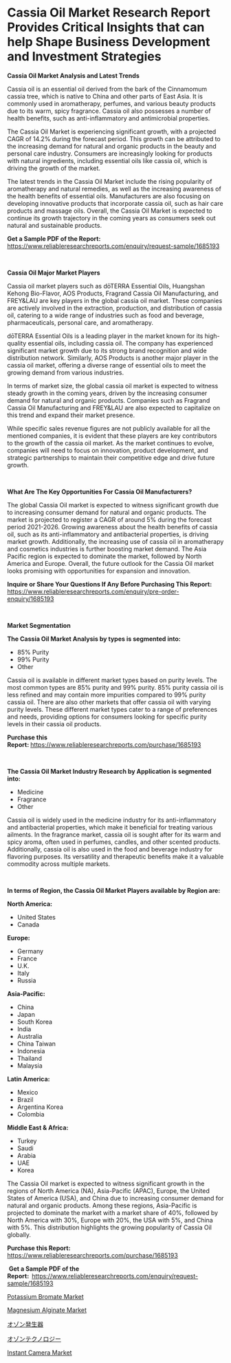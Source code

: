 <p><h1>Cassia Oil Market Research Report Provides Critical Insights that can help Shape Business Development and Investment Strategies</h1></p><p><strong>Cassia Oil Market Analysis and Latest Trends</strong></p>
<p><p>Cassia oil is an essential oil derived from the bark of the Cinnamomum cassia tree, which is native to China and other parts of East Asia. It is commonly used in aromatherapy, perfumes, and various beauty products due to its warm, spicy fragrance. Cassia oil also possesses a number of health benefits, such as anti-inflammatory and antimicrobial properties.</p><p>The Cassia Oil Market is experiencing significant growth, with a projected CAGR of 14.2% during the forecast period. This growth can be attributed to the increasing demand for natural and organic products in the beauty and personal care industry. Consumers are increasingly looking for products with natural ingredients, including essential oils like cassia oil, which is driving the growth of the market.</p><p>The latest trends in the Cassia Oil Market include the rising popularity of aromatherapy and natural remedies, as well as the increasing awareness of the health benefits of essential oils. Manufacturers are also focusing on developing innovative products that incorporate cassia oil, such as hair care products and massage oils. Overall, the Cassia Oil Market is expected to continue its growth trajectory in the coming years as consumers seek out natural and sustainable products.</p></p>
<p><strong>Get a Sample PDF of the Report:&nbsp;</strong> <a href="https://www.reliableresearchreports.com/enquiry/request-sample/1685193">https://www.reliableresearchreports.com/enquiry/request-sample/1685193</a></p>
<p>&nbsp;</p>
<p><strong>Cassia Oil Major Market Players</strong></p>
<p><p>Cassia oil market players such as dōTERRA Essential Oils, Huangshan Kehong Bio-Flavor, AOS Products, Fragrand Cassia Oil Manufacturing, and FREY&LAU are key players in the global cassia oil market. These companies are actively involved in the extraction, production, and distribution of cassia oil, catering to a wide range of industries such as food and beverage, pharmaceuticals, personal care, and aromatherapy.</p><p>dōTERRA Essential Oils is a leading player in the market known for its high-quality essential oils, including cassia oil. The company has experienced significant market growth due to its strong brand recognition and wide distribution network. Similarly, AOS Products is another major player in the cassia oil market, offering a diverse range of essential oils to meet the growing demand from various industries.</p><p>In terms of market size, the global cassia oil market is expected to witness steady growth in the coming years, driven by the increasing consumer demand for natural and organic products. Companies such as Fragrand Cassia Oil Manufacturing and FREY&LAU are also expected to capitalize on this trend and expand their market presence.</p><p>While specific sales revenue figures are not publicly available for all the mentioned companies, it is evident that these players are key contributors to the growth of the cassia oil market. As the market continues to evolve, companies will need to focus on innovation, product development, and strategic partnerships to maintain their competitive edge and drive future growth.</p></p>
<p>&nbsp;</p>
<p><strong>What Are The Key Opportunities For Cassia Oil Manufacturers?</strong></p>
<p><p>The global Cassia Oil market is expected to witness significant growth due to increasing consumer demand for natural and organic products. The market is projected to register a CAGR of around 5% during the forecast period 2021-2026. Growing awareness about the health benefits of cassia oil, such as its anti-inflammatory and antibacterial properties, is driving market growth. Additionally, the increasing use of cassia oil in aromatherapy and cosmetics industries is further boosting market demand. The Asia Pacific region is expected to dominate the market, followed by North America and Europe. Overall, the future outlook for the Cassia Oil market looks promising with opportunities for expansion and innovation.</p></p>
<p><strong>Inquire or Share Your Questions If Any Before Purchasing This Report:</strong> <a href="https://www.reliableresearchreports.com/enquiry/pre-order-enquiry/1685193">https://www.reliableresearchreports.com/enquiry/pre-order-enquiry/1685193</a></p>
<p>&nbsp;</p>
<p><strong>Market Segmentation</strong></p>
<p><strong>The Cassia Oil Market Analysis by types is segmented into:</strong></p>
<p><ul><li>85% Purity</li><li>99% Purity</li><li>Other</li></ul></p>
<p><p>Cassia oil is available in different market types based on purity levels. The most common types are 85% purity and 99% purity. 85% purity cassia oil is less refined and may contain more impurities compared to 99% purity cassia oil. There are also other markets that offer cassia oil with varying purity levels. These different market types cater to a range of preferences and needs, providing options for consumers looking for specific purity levels in their cassia oil products.</p></p>
<p><strong>Purchase this Report:&nbsp;</strong><a href="https://www.reliableresearchreports.com/purchase/1685193">https://www.reliableresearchreports.com/purchase/1685193</a></p>
<p>&nbsp;</p>
<p><strong>The Cassia Oil Market Industry Research by Application is segmented into:</strong></p>
<p><ul><li>Medicine</li><li>Fragrance</li><li>Other</li></ul></p>
<p><p>Cassia oil is widely used in the medicine industry for its anti-inflammatory and antibacterial properties, which make it beneficial for treating various ailments. In the fragrance market, cassia oil is sought after for its warm and spicy aroma, often used in perfumes, candles, and other scented products. Additionally, cassia oil is also used in the food and beverage industry for flavoring purposes. Its versatility and therapeutic benefits make it a valuable commodity across multiple markets.</p></p>
<p>&nbsp;</p>
<p><strong>In terms of Region, the Cassia Oil Market Players available by Region are:</strong></p>
<p>
    <p> <strong> North America: </strong>
        <ul>
            <li>United States</li>
            <li>Canada</li>
        </ul>
        </p> 
    <p> <strong> Europe: </strong>
        <ul>
            <li>Germany</li>
            <li>France</li>
            <li>U.K.</li>
            <li>Italy</li>
            <li>Russia</li>
        </ul>
        </p> 
    <p> <strong> Asia-Pacific: </strong>
        <ul>
            <li>China</li>
            <li>Japan</li>
            <li>South Korea</li>
            <li>India</li>
            <li>Australia</li>
            <li>China Taiwan</li>
            <li>Indonesia</li>
            <li>Thailand</li>
            <li>Malaysia</li>
        </ul>
        </p> 
    <p> <strong> Latin America: </strong>
        <ul>
            <li>Mexico</li>
            <li>Brazil</li>
            <li>Argentina Korea</li>
            <li>Colombia</li>
        </ul>
        </p> 
    <p> <strong> Middle East & Africa: </strong>
        <ul>
            <li>Turkey</li>
            <li>Saudi</li>
            <li>Arabia</li>
            <li>UAE</li>
            <li>Korea</li>
        </ul>
    </p>
    </p>
<p><p>The Cassia Oil market is expected to witness significant growth in the regions of North America (NA), Asia-Pacific (APAC), Europe, the United States of America (USA), and China due to increasing consumer demand for natural and organic products. Among these regions, Asia-Pacific is projected to dominate the market with a market share of 40%, followed by North America with 30%, Europe with 20%, the USA with 5%, and China with 5%. This distribution highlights the growing popularity of Cassia Oil globally.</p></p>
<p><strong>Purchase this Report: </strong><a href="https://www.reliableresearchreports.com/purchase/1685193">https://www.reliableresearchreports.com/purchase/1685193</a></p>
<p>&nbsp;<strong>Get a Sample PDF of the Report:&nbsp;&nbsp;</strong><a href="https://www.reliableresearchreports.com/enquiry/request-sample/1685193">https://www.reliableresearchreports.com/enquiry/request-sample/1685193</a></p>
<p><strong></strong></p>
<p><p><a href="https://github.com/lubmix/Market-Research-Report-List-1/blob/main/potassium-bromate-market.md">Potassium Bromate Market</a></p><p><a href="https://github.com/joannagoyvaerts/Market-Research-Report-List-1/blob/main/magnesium-alginate-market.md">Magnesium Alginate Market</a></p><p><a href="https://github.com/wkuactfdzwizk06/Market-Research-Report-List-1/blob/main/2733999191323.md">オゾン発生器</a></p><p><a href="https://github.com/lrlmopnhwd79300/Market-Research-Report-List-1/blob/main/4459497191324.md">オゾンテクノロジー</a></p><p><a href="https://issuu.com/reportprime-2/docs/instant-camera-market-size-2030.pptx">Instant Camera Market</a></p></p>